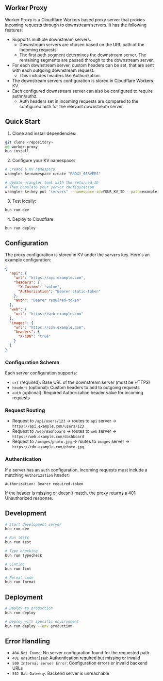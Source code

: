 ## Worker Proxy

Worker Proxy is a Cloudflare Workers based proxy server that proxies incoming requests through to downstream servers. It has the following features:

- Supports multiple downstream servers.
  - Downstream servers are chosen based on the URL path of the incoming requests.
  - The first path segment determines the downstream server. The remaining segments are passed through to the downstream server.
- For each downstream server, custom headers can be set, that are sent with each outgoing downstream request.
  - This includes headers like Authorization.
- The downstream servers configuration is stored in Cloudflare Workers KV.
- Each configured downstream server can also be configured to require authn/authz.
  - Auth headers set in incoming requests are compared to the configured auth for the relevant downstream server.

## Quick Start

1. Clone and install dependencies:
```bash
git clone <repository>
cd worker-proxy
bun install
```

2. Configure your KV namespace:
```bash
# Create a KV namespace
wrangler kv:namespace create "PROXY_SERVERS"

# Update wrangler.toml with the returned ID
# Then populate your server configuration
wrangler kv:key put "servers" --namespace-id=YOUR_KV_ID --path=example-kv-config.json
```

3. Test locally:
```bash
bun run dev
```

4. Deploy to Cloudflare:
```bash
bun run deploy
```

## Configuration

The proxy configuration is stored in KV under the `servers` key. Here's an example configuration:

```json
{
  "api": {
    "url": "https://api.example.com",
    "headers": {
      "X-Custom": "value",
      "Authorization": "Bearer static-token"
    },
    "auth": "Bearer required-token"
  },
  "web": {
    "url": "https://web.example.com"
  },
  "images": {
    "url": "https://cdn.example.com",
    "headers": {
      "X-CDN": "true"
    }
  }
}
```

### Configuration Schema

Each server configuration supports:

- `url` (required): Base URL of the downstream server (must be HTTPS)
- `headers` (optional): Custom headers to add to outgoing requests
- `auth` (optional): Required Authorization header value for incoming requests

### Request Routing

- Request to `/api/users/123` → routes to `api` server → `https://api.example.com/users/123`
- Request to `/web/dashboard` → routes to `web` server → `https://web.example.com/dashboard`
- Request to `/images/photo.jpg` → routes to `images` server → `https://cdn.example.com/photo.jpg`

### Authentication

If a server has an `auth` configuration, incoming requests must include a matching `Authorization` header:

```
Authorization: Bearer required-token
```

If the header is missing or doesn't match, the proxy returns a 401 Unauthorized response.

## Development

```bash
# Start development server
bun run dev

# Run tests
bun run test

# Type checking
bun run typecheck

# Linting
bun run lint

# Format code
bun run format
```

## Deployment

```bash
# Deploy to production
bun run deploy

# Deploy with specific environment
bun run deploy --env production
```

## Error Handling

- `404 Not Found`: No server configuration found for the requested path
- `401 Unauthorized`: Authentication required but missing or invalid
- `500 Internal Server Error`: Configuration errors or invalid backend URLs
- `502 Bad Gateway`: Backend server is unreachable


